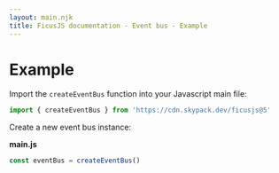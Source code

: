 ```yaml
---
layout: main.njk
title: FicusJS documentation - Event bus - Example
---
```

# Example

Import the `createEventBus` function into your Javascript main file:

```js
import { createEventBus } from 'https://cdn.skypack.dev/ficusjs@5'
```

Create a new event bus instance:

**main.js**

```js
const eventBus = createEventBus()
```
